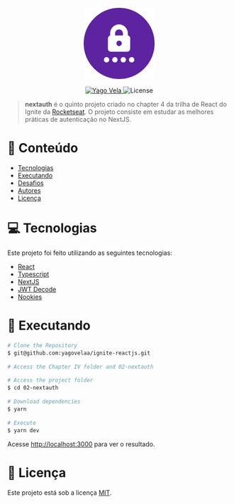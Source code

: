 <p align="center">
   <img src="https://raw.githubusercontent.com/tavareshenrique/ignite-reactjs/main/05-nextauth/public/icon.png" alt="NextAuth" width="160"/>
</p>

<p align="center">
   <a href="https://www.linkedin.com/in/yagovela/">
      <img alt="Yago Vela" src="https://img.shields.io/badge/-Yago Vela-5E23A0?style=flat&logo=Linkedin&logoColor=white" />
   </a>

  <img alt="License" src="https://img.shields.io/badge/license-MIT-5E23A0">
</p>

> **nextauth** é o quinto projeto criado no chapter 4 da trilha de React do Ignite da [Rocketseat](https://github.com/Rocketseat). O projeto consiste em estudar as melhores práticas de autenticação no NextJS.

# :pushpin: Conteúdo

- [Tecnologias](#computer-tecnologias)
- [Executando](#construction_worker-executando)
- [Desafios](#atom_symbol-desafios)
- [Autores](#computer-autores)
- [Licença](#closed_book-licença)

# :computer: Tecnologias

Este projeto foi feito utilizando as seguintes tecnologias:

- [React](https://reactjs.org/)
- [Typescript](https://www.typescriptlang.org/)
- [NextJS](https://nextjs.org/)
- [JWT Decode](https://github.com/auth0/jwt-decode#readme)
- [Nookies](https://github.com/maticzav/nookies)

# :construction_worker: Executando

```bash
# Clone the Repository
$ git@github.com:yagovelaa/ignite-reactjs.git
```

```bash
# Access the Chapter IV folder and 02-nextauth
```

```bash
# Access the project folder
$ cd 02-nextauth
```

```bash
# Download dependencies
$ yarn
```

```bash
# Execute
$ yarn dev
```

Acesse <http://localhost:3000> para ver o resultado.

# :closed_book: Licença

Este projeto está sob a licença [MIT](./LICENSE).